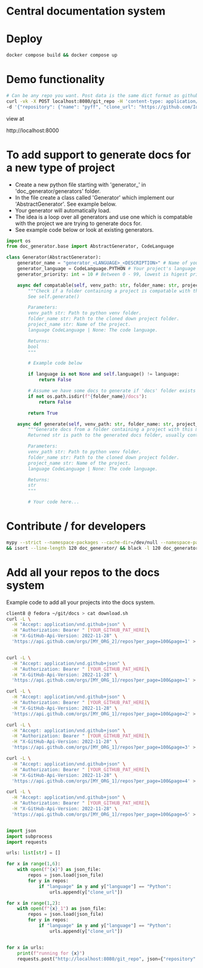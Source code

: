 # Central documentation system

# Deploy

```bash
docker compose build && docker compose up
```

# Demo functionality

```bash
# Can be any repo you want. Post data is the same dict format as githubs webhook feature
curl -vk -X POST localhost:8080/git_repo -H 'content-type: application/json' \
-d '{"repository": {"name": "pyff", "clone_url": "https://github.com/IdentityPython/pyFF.git"}}'
```
view at

http://localhost:8000

# To add support to generate docs for a new type of project

* Create a new python file starting with 'generator_' in 'doc_generator/generators' folder.
* In the file create a class called 'Generator' which implement our 'AbstractGenerator'. See example below.
* Your generator will automatically load.
* The idea is a loop over all generators and use one which is compatable with the project we are trying to generate docs for.
* See example code below or look at existing generators.

```python
import os
from doc_generator.base import AbstractGenerator, CodeLanguage

class Generator(AbstractGenerator):
    generator_name = "generator_<LANGUAGE>_<DESCRIPTION>" # Name of your doc generator
    generator_language = CodeLanguage.PYTHON # Your project's language
    generator_priority: int = 10 # Between 0 - 99, lowest is higest priority

    async def compatable(self, venv_path: str, folder_name: str, project_name: str, language: CodeLanguage | None) -> bool:
        """Check if a folder containing a project is compatable with this doc generator.
        See self.generate()

        Parameters:
        venv_path str: Path to python venv folder.
        folder_name str: Path to the cloned down project folder.
        project_name str: Name of the project.
        language CodeLanguage | None: The code language.

        Returns:
        bool
        """

        # Example code below

        if language is not None and self.language() != language:
            return False

        # Assume we have some docs to generate if 'docs' folder exists
        if not os.path.isdir(f"{folder_name}/docs"):
            return False

        return True

    async def generate(self, venv_path: str, folder_name: str, project_name: str, language: CodeLanguage | None) -> str:
        """Generate docs from a folder containing a project with this method
        Returned str is path to the generated docs folder, usually containing the index.html.

        Parameters:
        venv_path str: Path to python venv folder.
        folder_name str: Path to the cloned down project folder.
        project_name str: Name of the project.
        language CodeLanguage | None: The code language.

        Returns:
        str
        """

        # Your code here...
```

# Contribute / for developers

```bash
mypy --strict --namespace-packages --cache-dir=/dev/null --namespace-packages doc_generator/ \
&& isort --line-length 120 doc_generator/ && black -l 120 doc_generator/ && pylint --max-line-length 120 doc_generator/*
```

# Add all your repos to the docs system

Example code to add all your projects into the docs system.

```bash
client8 @ fedora ~/git/docs > cat download.sh
curl -L \
  -H "Accept: application/vnd.github+json" \
  -H "Authorization: Bearer " [YOUR_GITHUB_PAT_HERE]\
  -H "X-GitHub-Api-Version: 2022-11-28" \
  'https://api.github.com/orgs/[MY_ORG_2]/repos?per_page=100&page=1' > 1_1


curl -L \
  -H "Accept: application/vnd.github+json" \
  -H "Authorization: Bearer " [YOUR_GITHUB_PAT_HERE]\
  -H "X-GitHub-Api-Version: 2022-11-28" \
  'https://api.github.com/orgs/[MY_ORG_1]/repos?per_page=100&page=1' > 1

curl -L \
  -H "Accept: application/vnd.github+json" \
  -H "Authorization: Bearer " [YOUR_GITHUB_PAT_HERE]\
  -H "X-GitHub-Api-Version: 2022-11-28" \
  'https://api.github.com/orgs/[MY_ORG_1]/repos?per_page=100&page=2' > 2

curl -L \
  -H "Accept: application/vnd.github+json" \
  -H "Authorization: Bearer " [YOUR_GITHUB_PAT_HERE]\
  -H "X-GitHub-Api-Version: 2022-11-28" \
  'https://api.github.com/orgs/[MY_ORG_1]/repos?per_page=100&page=3' > 3

curl -L \
  -H "Accept: application/vnd.github+json" \
  -H "Authorization: Bearer " [YOUR_GITHUB_PAT_HERE]\
  -H "X-GitHub-Api-Version: 2022-11-28" \
  'https://api.github.com/orgs/[MY_ORG_1]/repos?per_page=100&page=4' > 4

curl -L \
  -H "Accept: application/vnd.github+json" \
  -H "Authorization: Bearer " [YOUR_GITHUB_PAT_HERE]\
  -H "X-GitHub-Api-Version: 2022-11-28" \
  'https://api.github.com/orgs/[MY_ORG_1]/repos?per_page=100&page=5' > 5

```

```python

import json
import subprocess
import requests

urls: list[str] = []

for x in range(1,6):
    with open(f"{x}") as json_file:
        repos = json.load(json_file)
        for y in repos:
            if "language" in y and y["language"] == "Python":
                urls.append(y["clone_url"])

for x in range(1,2):
    with open(f"{x}_1") as json_file:
        repos = json.load(json_file)
        for y in repos:
            if "language" in y and y["language"] == "Python":
                urls.append(y["clone_url"])


for x in urls:
    print(f"running for {x}")
    requests.post("http://localhost:8080/git_repo", json={"repository": {"clone_url": x}})

```
